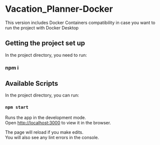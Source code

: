 # Vacation_Planner-Docker
This version includes Docker Containers compatibility in case you want to run the project with Docker Desktop

## Getting the project set up

In the project directory, you need to run:

### npm i

## Available Scripts

In the project directory, you can run:

### `npm start`

Runs the app in the development mode.\
Open [http://localhost:3000](http://localhost:3000) to view it in the browser.

The page will reload if you make edits.\
You will also see any lint errors in the console.
